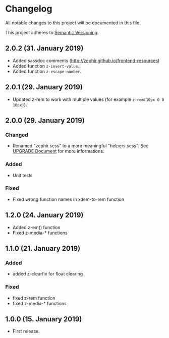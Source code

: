 # Changelog

All notable changes to this project will be documented in this file.

This project adheres to [Semantic Versioning](http://semver.org/).

## 2.0.2 (31. January 2019)

+ Added sassdoc comments (http://zephir.github.io/frontend-resources)
+ Added function `z-invert-value`.
+ Added function `z-escape-number`.

## 2.0.1 (29. January 2019)

+ Updated z-rem to work with multiple values (for example `z-rem(10px 0 0 10px)`).

## 2.0.0 (29. January 2019)

### Changed

+ Renamed "zephir.scss" to a more meaningful "helpers.scss". See [UPGRADE Document](UPGRADE.md) for more informations.

### Added

+ Unit tests

### Fixed

+ Fixed wrong function names in xdem-to-rem function

## 1.2.0 (24. January 2019)

+ Added z-em() function
+ Fixed z-media-* functions

## 1.1.0 (21. January 2019)

### Added

+ added z-clearfix for float clearing

### Fixed

+ fixed z-rem function
+ fixed z-media-* functions

## 1.0.0 (15. January 2019)

+ First release.
